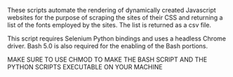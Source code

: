 These scripts automate the rendering of dynamically created Javascript websites for the purpose of scraping the sites of their CSS and returning a list of the fonts employed by the sites. The list is returned as a csv file.

This script requires Selenium Python bindings and uses a headless Chrome driver. Bash 5.0 is also required for the enabling of the Bash portions.

MAKE SURE TO USE CHMOD TO MAKE THE BASH SCRIPT AND THE PYTHON SCRIPTS EXECUTABLE ON YOUR MACHINE